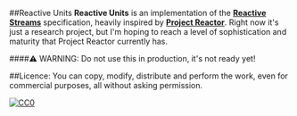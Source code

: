 ##Reactive Units
**Reactive Units** is an implementation of the <a href="http://www.reactive-streams.org/">**Reactive Streams**</a> specification, heavily inspired by <a href="https://projectreactor.io/">**Project Reactor**</a>. Right now it's just a research project, but I'm hoping to reach a level of sophistication and maturity that Project Reactor currently has.

####⚠ WARNING: Do not use this in production, it's not ready yet!

##Licence:
You can copy, modify, distribute and perform the work, even for commercial purposes, all without asking permission. 

<a href="https://creativecommons.org/publicdomain/zero/1.0/">
<img src="https://camo.githubusercontent.com/44a6ab6a55bb37787cb126a500bd4a70b38250c7636665b3e8ff6ae26556ac2d/687474703a2f2f692e6372656174697665636f6d6d6f6e732e6f72672f702f7a65726f2f312e302f38387833312e706e67" alt="CC0" data-canonical-src="http://i.creativecommons.org/p/zero/1.0/88x31.png" style="max-width:100%;">
</a>